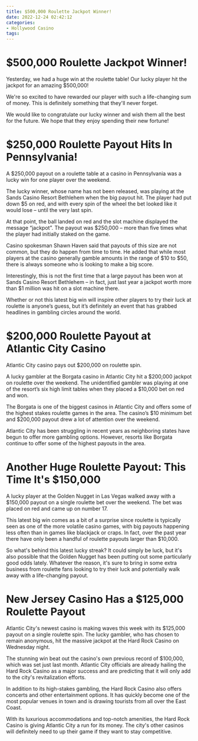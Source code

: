 ```yaml
---
title: $500,000 Roulette Jackpot Winner!
date: 2022-12-24 02:42:12
categories:
- Hollywood Casino
tags:
---
```



#  $500,000 Roulette Jackpot Winner!

Yesterday, we had a huge win at the roulette table! Our lucky player hit the jackpot for an amazing $500,000!

We're so excited to have rewarded our player with such a life-changing sum of money. This is definitely something that they'll never forget.

We would like to congratulate our lucky winner and wish them all the best for the future. We hope that they enjoy spending their new fortune!

#  $250,000 Roulette Payout Hits In Pennsylvania!

A $250,000 payout on a roulette table at a casino in Pennsylvania was a lucky win for one player over the weekend.

The lucky winner, whose name has not been released, was playing at the Sands Casino Resort Bethlehem when the big payout hit. The player had put down $5 on red, and with every spin of the wheel the bet looked like it would lose – until the very last spin.

At that point, the ball landed on red and the slot machine displayed the message “jackpot”. The payout was $250,000 – more than five times what the player had initially staked on the game.

Casino spokesman Shawn Haven said that payouts of this size are not common, but they do happen from time to time. He added that while most players at the casino generally gamble amounts in the range of $10 to $50, there is always someone who is looking to make a big score.

Interestingly, this is not the first time that a large payout has been won at Sands Casino Resort Bethlehem – in fact, just last year a jackpot worth more than $1 million was hit on a slot machine there.

Whether or not this latest big win will inspire other players to try their luck at roulette is anyone’s guess, but it’s definitely an event that has grabbed headlines in gambling circles around the world.

#  $200,000 Roulette Payout at Atlantic City Casino 

Atlantic City casino pays out $200,000 on roulette spin.

A lucky gambler at the Borgata casino in Atlantic City hit a $200,000 jackpot on roulette over the weekend. The unidentified gambler was playing at one of the resort’s six high limit tables when they placed a $10,000 bet on red and won.

The Borgata is one of the biggest casinos in Atlantic City and offers some of the highest stakes roulette games in the area. The casino’s $10 minimum bet and $200,000 payout drew a lot of attention over the weekend.

Atlantic City has been struggling in recent years as neighboring states have begun to offer more gambling options. However, resorts like Borgata continue to offer some of the highest payouts in the area.

#  Another Huge Roulette Payout: This Time It's $150,000 

A lucky player at the Golden Nugget in Las Vegas walked away with a $150,000 payout on a single roulette bet over the weekend. The bet was placed on red and came up on number 17.

This latest big win comes as a bit of a surprise since roulette is typically seen as one of the more volatile casino games, with big payouts happening less often than in games like blackjack or craps. In fact, over the past year there have only been a handful of roulette payouts larger than $10,000.

So what's behind this latest lucky streak? It could simply be luck, but it's also possible that the Golden Nugget has been putting out some particularly good odds lately. Whatever the reason, it's sure to bring in some extra business from roulette fans looking to try their luck and potentially walk away with a life-changing payout.

#  New Jersey Casino Has a $125,000 Roulette Payout

Atlantic City's newest casino is making waves this week with its $125,000 payout on a single roulette spin. The lucky gambler, who has chosen to remain anonymous, hit the massive jackpot at the Hard Rock Casino on Wednesday night.

The stunning win beat out the casino's own previous record of $100,000, which was set just last month. Atlantic City officials are already hailing the Hard Rock Casino as a major success and are predicting that it will only add to the city's revitalization efforts.

In addition to its high-stakes gambling, the Hard Rock Casino also offers concerts and other entertainment options. It has quickly become one of the most popular venues in town and is drawing tourists from all over the East Coast.

With its luxurious accommodations and top-notch amenities, the Hard Rock Casino is giving Atlantic City a run for its money. The city's other casinos will definitely need to up their game if they want to stay competitive.